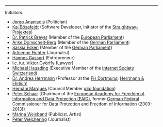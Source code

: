 ---
Initiators:

   * [Jorgo Ananiadis](https://www.jorgo.com/) (Politician)
   * [Kai Bösefeldt](https://twitter.com/kbosefeldt) (Software Developer, Initiator of the [Straightway-Projektes](https://straightway.github.io))
   * [Dr. Patrick Breyer](https://www.patrick-breyer.de) (Member of the [European Parliament](https://www.europarl.europa.eu))
   * [Anke Domscheit-Berg](https://mdb.anke.domscheit-berg.de) (Member of the [German Parliament](https://www.bundestag.de))
   * [Saskia Esken](https://www.saskiaesken.de) (Member of the [German Parliament](https://www.bundestag.de))
   * [Adrienne Fichter](https://www.republik.ch/~adriennefichter) (Journalist)
   * [Hannes Gassert](https://www.gassert.ch) (Entrepreneur)
   * [lic. iur. Viktor Györffy](https://www.psg-law.ch/partner/lic._iur._viktor_gyoerffy.html) (Lawyer)
   * [Michael Hausding](https://twitter.com/mhausding) (Executive Member of the [Internet Society Switzerland](https://www.isoc.ch))
   * [Dr. Andrea Herrmann](https://www.fh-dortmund.de/herrmann) (Professor at the [FH Dortmund](https://www.fh-dortmund.de); [Herrmann & Ehrlich](http://www.herrmann-ehrlich.de))
   * [Hernâni Marques](https://vecirex.net) (Council Member [p≡p foundation](https://pep.foundation))
   * [Peter Schaar](https://peter-schaar.de) (Chairman of the [European Academy for Freedom of Information and Data Protection (EAID)](https://www.eaid-berlin.de), former [German Federal Commissioner for Data Protection and Freedom of Information](https://www.bfdi.bund.de) (2003-2013))
   * [Marina Weisband](https://twitter.com/afelia) (Publicist, Artist)
   * [Peter Welchering](https://www.welchering.de) (Journalist)
